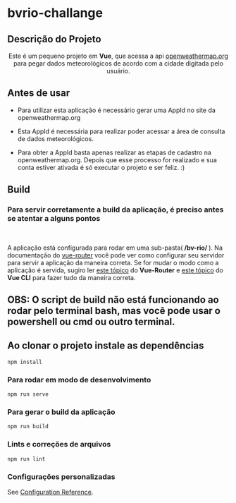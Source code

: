 # bvrio-challange

## Descrição do Projeto

<p align="center">Este é um pequeno projeto em <strong>Vue</strong>, que acessa a api <span> <a href='https://openweathermap.org/'>openweathermap.org</a></span> para pegar dados meteorológicos de acordo com a cidade digitada pelo usuário.</p>

## Antes de usar

- <p>Para utilizar esta aplicação é necessário gerar uma AppId no site da openweathermap.org</p>
- <p>Esta AppId é necessária para realizar poder acessar a área de consulta de dados meteorológicos.</p>
- <p>Para obter a AppId basta apenas realizar as etapas de cadastro na openweathermap.org. Depois que esse processo for realizado e sua conta estiver ativada é só executar o projeto e ser feliz. :)</p>

## Build

<h3>Para servir corretamente a build da aplicação, é preciso antes se atentar a alguns pontos</h3>
<br/>
<p>
    A aplicação está configurada para rodar em uma sub-pasta(<strong> /bv-rio/ </strong>).
    Na documentação do <a href="https://router.vuejs.org/guide/essentials/history-mode.html#example-server-configurations">vue-router</a> você pode ver como configurar seu servidor
    para servir a aplicação da maneira correta.
    Se for mudar o modo como a aplicação é servida, sugiro ler <a href="https://router.vuejs.org/api/#base">este tópico</a> do <strong>Vue-Router</strong> e <a href="https://cli.vuejs.org/config/#baseurl">este tópico</a> do <strong>Vue CLI</strong> para fazer tudo da maneira correta.
</p>

## OBS: O script de build não está funcionando ao rodar pelo terminal bash, mas você pode usar o powershell ou cmd ou outro terminal.

## Ao clonar o projeto instale as dependências

```
npm install
```

### Para rodar em modo de desenvolvimento

```
npm run serve
```

### Para gerar o build da aplicação

```
npm run build
```

### Lints e correções de arquivos

```
npm run lint
```

### Configurações personalizadas

See [Configuration Reference](https://cli.vuejs.org/config/).
